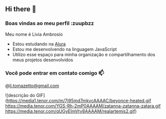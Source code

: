 ## Hi there 👋

### Boas vindas ao meu perfil :zuupbzz

Meu nome é Livia Ambrosio

- Estou estudando na [Alura](https://www.alura.com.br)
- Estou me desenvolvendo na linguagem JavaScript
- Utilizo esse espaço para minha organização e compartilhamento dos meus projetos desenvolvidos

### Você pode entrar em contato comigo 📫

@li.tomazetto@gmail.com

![descrição do GIF](https://media1.tenor.com/m/7j95md7mkvcAAAAC/beyonce-heated.gif https://media.tenor.com/YGS-Rh-2mP0AAAAM/zatanna-zatanna-zatara.gif  https://media.tenor.com/qUGyElmVty8AAAAM/realartemis2.gif)
